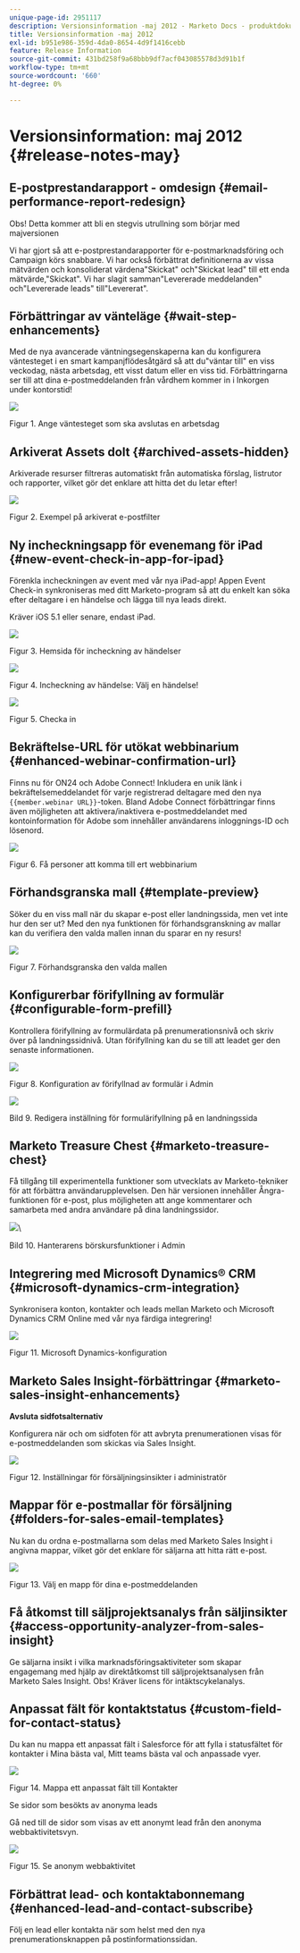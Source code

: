 ```yaml
---
unique-page-id: 2951117
description: Versionsinformation -maj 2012 - Marketo Docs - produktdokumentation
title: Versionsinformation -maj 2012
exl-id: b951e986-359d-4da0-8654-4d9f1416cebb
feature: Release Information
source-git-commit: 431bd258f9a68bbb9df7acf043085578d3d91b1f
workflow-type: tm+mt
source-wordcount: '660'
ht-degree: 0%

---
```


# Versionsinformation: maj 2012 {#release-notes-may}

## E-postprestandarapport - omdesign {#email-performance-report-redesign}

Obs! Detta kommer att bli en stegvis utrullning som börjar med majversionen

Vi har gjort så att e-postprestandarapporter för e-postmarknadsföring och Campaign körs snabbare. Vi har också förbättrat definitionerna av vissa mätvärden och konsoliderat värdena&quot;Skickat&quot; och&quot;Skickat lead&quot; till ett enda mätvärde,&quot;Skickat&quot;. Vi har slagit samman&quot;Levererade meddelanden&quot; och&quot;Levererade leads&quot; till&quot;Levererat&quot;.

## Förbättringar av vänteläge {#wait-step-enhancements}

Med de nya avancerade väntningsegenskaperna kan du konfigurera väntesteget i en smart kampanjflödesåtgärd så att du&quot;väntar till&quot; en viss veckodag, nästa arbetsdag, ett visst datum eller en viss tid. Förbättringarna ser till att dina e-postmeddelanden från vårdhem kommer in i Inkorgen under kontorstid!

![](assets/image2014-9-23-10-3a14-3a13.png)

Figur 1. Ange väntesteget som ska avslutas en arbetsdag

## Arkiverat Assets dolt {#archived-assets-hidden}

Arkiverade resurser filtreras automatiskt från automatiska förslag, listrutor och rapporter, vilket gör det enklare att hitta det du letar efter!

![](assets/image2014-9-23-10-3a14-3a28.png)

Figur 2. Exempel på arkiverat e-postfilter

## Ny incheckningsapp för evenemang för iPad {#new-event-check-in-app-for-ipad}

Förenkla incheckningen av event med vår nya iPad-app! Appen Event Check-in synkroniseras med ditt Marketo-program så att du enkelt kan söka efter deltagare i en händelse och lägga till nya leads direkt.

Kräver iOS 5.1 eller senare, endast iPad.

![](assets/image2014-9-23-10-3a14-3a46.png)

Figur 3. Hemsida för incheckning av händelser

![](assets/image2014-9-23-10-3a15-3a6.png)

Figur 4. Incheckning av händelse: Välj en händelse!

![](assets/image2014-9-23-10-3a15-3a27.png)

Figur 5. Checka in

## Bekräftelse-URL för utökat webbinarium {#enhanced-webinar-confirmation-url}

Finns nu för ON24 och Adobe Connect! Inkludera en unik länk i bekräftelsemeddelandet för varje registrerad deltagare med den nya `{{member.webinar URL}}`-token. Bland Adobe Connect förbättringar finns även möjligheten att aktivera/inaktivera e-postmeddelandet med kontoinformation för Adobe som innehåller användarens inloggnings-ID och lösenord.

![](assets/image2014-9-23-10-3a15-3a44.png)

Figur 6. Få personer att komma till ert webbinarium

## Förhandsgranska mall {#template-preview}

Söker du en viss mall när du skapar e-post eller landningssida, men vet inte hur den ser ut? Med den nya funktionen för förhandsgranskning av mallar kan du verifiera den valda mallen innan du sparar en ny resurs!

![](assets/image2014-9-23-10-3a16-3a4.png)

Figur 7. Förhandsgranska den valda mallen

## Konfigurerbar förifyllning av formulär {#configurable-form-prefill}

Kontrollera förifyllning av formulärdata på prenumerationsnivå och skriv över på landningssidnivå. Utan förifyllning kan du se till att leadet ger den senaste informationen.

![](assets/image2014-9-23-10-3a16-3a22.png)

Figur 8. Konfiguration av förifyllnad av formulär i Admin

![](assets/image2014-9-23-10-3a16-3a34.png)

Bild 9. Redigera inställning för formulärifyllning på en landningssida

## Marketo Treasure Chest {#marketo-treasure-chest}

Få tillgång till experimentella funktioner som utvecklats av Marketo-tekniker för att förbättra användarupplevelsen. Den här versionen innehåller Ångra-funktionen för e-post, plus möjligheten att ange kommentarer och samarbeta med andra användare på dina landningssidor.

![](assets/image2014-9-23-10-3a16-3a51.png)\

Bild 10. Hanterarens börskursfunktioner i Admin

## Integrering med Microsoft Dynamics® CRM {#microsoft-dynamics-crm-integration}

Synkronisera konton, kontakter och leads mellan Marketo och Microsoft Dynamics CRM Online med vår nya färdiga integrering!

![](assets/image2014-9-23-10-3a17-3a6.png)

Figur 11. Microsoft Dynamics-konfiguration

## Marketo Sales Insight-förbättringar {#marketo-sales-insight-enhancements}

**Avsluta sidfotsalternativ**

Konfigurera när och om sidfoten för att avbryta prenumerationen visas för e-postmeddelanden som skickas via Sales Insight.

![](assets/image2014-9-23-10-3a17-3a20.png)

Figur 12. Inställningar för försäljningsinsikter i administratör

## Mappar för e-postmallar för försäljning {#folders-for-sales-email-templates}

Nu kan du ordna e-postmallarna som delas med Marketo Sales Insight i angivna mappar, vilket gör det enklare för säljarna att hitta rätt e-post.

![](assets/image2014-9-23-10-3a17-3a35.png)

Figur 13. Välj en mapp för dina e-postmeddelanden

## Få åtkomst till säljprojektsanalys från säljinsikter {#access-opportunity-analyzer-from-sales-insight}

Ge säljarna insikt i vilka marknadsföringsaktiviteter som skapar engagemang med hjälp av direktåtkomst till säljprojektsanalysen från Marketo Sales Insight. Obs! Kräver licens för intäktscykelanalys.

## Anpassat fält för kontaktstatus {#custom-field-for-contact-status}

Du kan nu mappa ett anpassat fält i Salesforce för att fylla i statusfältet för kontakter i Mina bästa val, Mitt teams bästa val och anpassade vyer.

![](assets/image2014-9-23-10-3a17-3a47.png)

Figur 14. Mappa ett anpassat fält till Kontakter

Se sidor som besökts av anonyma leads

Gå ned till de sidor som visas av ett anonymt lead från den anonyma webbaktivitetsvyn.

![](assets/image2014-9-23-10-3a17-3a59.png)

Figur 15. Se anonym webbaktivitet

## Förbättrat lead- och kontaktabonnemang {#enhanced-lead-and-contact-subscribe}

Följ en lead eller kontakta när som helst med den nya prenumerationsknappen på postinformationssidan.
